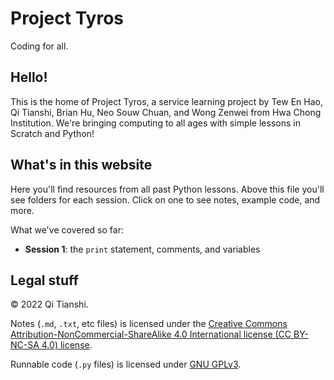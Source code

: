 # Project Tyros
Coding for all.

## Hello!
This is the home of Project Tyros, a service learning project by Tew En Hao, Qi Tianshi, Brian Hu, Neo Souw Chuan, and Wong Zenwei from Hwa Chong Institution. We're bringing computing to all ages with simple lessons in Scratch and Python!

## What's in this website
Here you'll find resources from all past Python lessons. Above this file you'll see folders for each session. Click on one to see notes, example code, and more.

What we've covered so far:
* **Session 1**: the `print` statement, comments, and variables

## Legal stuff
© 2022 Qi Tianshi.

Notes (`.md`, `.txt`, etc files) is licensed under the [Creative Commons Attribution-NonCommercial-ShareAlike 4.0 International license (CC BY-NC-SA 4.0) license](https://creativecommons.org/licenses/by-nc-sa/4.0/).

Runnable code (`.py` files) is licensed under [GNU GPLv3](https://github.com/qitianshi/tyros-resources/blob/main/LICENSE).
